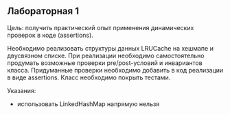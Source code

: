 ## Лабораторная 1

Цель: получить практический опыт применения динамических проверок в коде (assertions).

Необходимо реализовать структуры данных LRUCache на хешмапе и двусвязном списке. При реализации необходимо
самостоятельно продумать возможные проверки pre/post-условий и инвариантов класса. Придуманные проверки необходимо
добавить в код реализации в виде assertions. Класс необходимо покрыть тестами.

Указания:

* использовать LinkedHashMap напрямую нельзя
